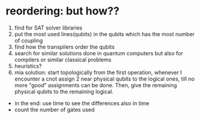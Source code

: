 # reordering: but how??

1. find for SAT solver libraries
2. put the most used lines(qubits) in the qubits which has the most number of coupling
3. find how the transpilers order the qubits
4. search for similar solutions done in quantum computers but also for compilers or similar classical problems
5. heuristics?
6. mia solution: start topologically from the first operation, whenever I encounter a cnot assign 2 near physical qubits to the logical ones, till no more "good" assignments can be done. Then, give the remaining physical qubits to the remaining logical. 



- in the end: use time to see the differences also in time
- count the number of gates used

